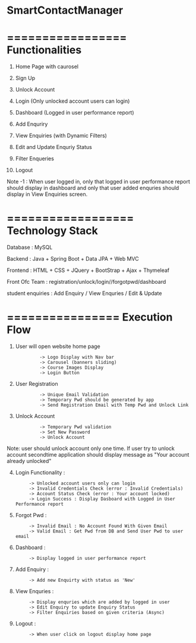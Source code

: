 # SmartContactManager
=================
Functionalities
=================

1) Home Page with caurosel

2) Sign Up

3) Unlock Account

4) Login (Only unlocked account users can login)

5) Dashboard (Logged in user performance report)

6) Add Enquriry

7) View Enquiries (with Dynamic Filters)

8) Edit and Update Enquriy Status

9) Filter Enqueries

10) Logout

Note -1 : When user logged in, only that logged in user performance report should display in dashboard and only that user added enquries should display in View Enquiries screen.


==================
Technology Stack
==================

Database : MySQL

Backend : Java + Spring Boot + Data JPA + Web MVC

Frontend : HTML + CSS + JQuery + BootStrap + Ajax + Thymeleaf


Front Ofc Team  : registration/unlock/login//forgotpwd/dashboard

student enquiries : Add Enquiry / View Enquries / Edit & Update


================
Execution Flow
================

1) User will open website home page

				-> Logo Display with Nav bar
				-> Carousel (banners sliding)
				-> Course Images Display
				-> Login Button
						

2) User Registration

				-> Unique Email Validation
				-> Temporary Pwd should be generated by app
				-> Send Registration Email with Temp Pwd and Unlock Link

3) Unlock Account

				-> Temporary Pwd validation
				-> Set New Password
				-> Unlock Account
        
Note: user should unlock account only one time. If user try to unlock account secondtime application should display message as "Your account already unlocked"


4) Login Functionality :

			-> Unlocked account users only can login
			-> Invalid Credentials Check (error : Invalid Credentials)
			-> Account Status Check (error : Your account locked)
			-> Login Success : Display Dasboard with Logged in User Performance report


5) Forgot Pwd :

			-> Invalid Email : No Account Found With Given Email
			-> Valid Email : Get Pwd from DB and Send User Pwd to user email


6) Dashboard :

			-> Display logged in user performance report


7) Add Enquiry :  

			-> Add new Enquirty with status as 'New'


8) View Enquries :

			-> Display enquries which are added by logged in user
			-> Edit Enquiry to update Enquiry Status
			-> Filter Enquiries based on given criteria (Async)
		
9) Logout :

			-> When user click on logout display home page
